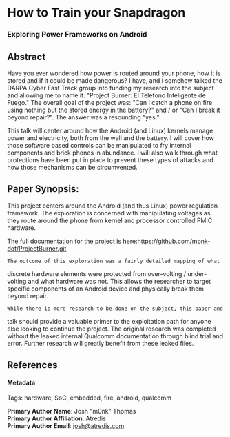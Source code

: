 # How to Train your Snapdragon
### Exploring Power Frameworks on Android


## Abstract

Have you ever wondered how power is routed around your phone, how it is stored and if it could be made dangerous? I have, and I somehow talked the DARPA Cyber Fast Track group into funding my research into the subject and allowing me to name it: "Project Burner: El Telefono Inteligente de Fuego." The overall goal of the project was: "Can I catch a phone on fire using nothing but the stored energy in the battery?" and / or "Can I break it beyond repair?". The answer was a resounding "yes."

This talk will center around how the Android (and Linux) kernels manage power and electricity, both from the wall and the battery. I will cover how those software based controls can be manipulated to fry internal components and brick phones in abundance. I will also walk through what protections have been put in place to prevent these types of attacks and how those mechanisms can be circumvented.

## Paper Synopsis:

This project centers around the Android (and thus Linux) power regulation framework. The exploration is concerned with manipulating voltages as they route around the phone from kernel and processor controlled PMIC hardware.

The full documentation for the project is here:https://github.com/monk-dot/ProjectBurner.git

	The outcome of this exploration was a fairly detailed mapping of what
discrete hardware elements were protected from over-volting /
under-volting  and what hardware was not. This allows the researcher to
target specific components of an Android device and physically break them
beyond repair.

	While there is more research to be done on the subject, this paper and
talk should provide a valuable primer to the exploitation path for anyone
else looking to continue the project. The original research was completed
without the leaked internal Qualcomm documentation through blind trial and
error. Further research will greatly benefit from these leaked files.

## References

#### Metadata

Tags: hardware, SoC, embedded, fire, android, qualcomm

**Primary Author Name**: Josh "m0nk" Thomas  
**Primary Author Affiliation**: Atredis  
**Primary Author Email**: josh@atredis.com